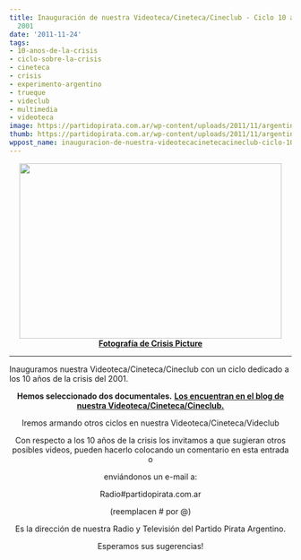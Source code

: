 ```yaml
---
title: Inauguración de nuestra Videoteca/Cineteca/Cineclub - Ciclo 10 años de la crisis
  2001
date: '2011-11-24'
tags:
- 10-anos-de-la-crisis
- ciclo-sobre-la-crisis
- cineteca
- crisis
- experimento-argentino
- trueque
- videclub
- multimedia
- videoteca
image: https://partidopirata.com.ar/wp-content/uploads/2011/11/argentina-economy-crisis.jpg
thumb: https://partidopirata.com.ar/wp-content/uploads/2011/11/argentina-economy-crisis-150x150.jpg
wppost_name: inauguracion-de-nuestra-videotecacinetecacineclub-ciclo-10-anos-de-la-crisis-2001
---
```


<p style="text-align: center;"><img class="aligncenter" title="Crisis en la Argentina" src="http://cineclubsinnombre.files.wordpress.com/2011/11/argentina-economy-crisis1.jpg" alt="" width="468" height="313" /><strong><a href="http://crisispictures.blogspot.com/2011/09/argentina-economy-crisis-part-i.html" target="_blank">Fotografía de Crisis Picture</a></strong></p>


<hr />

Inauguramos nuestra Videoteca/Cineteca/Cineclub con un ciclo dedicado a los 10 años de la crisis del 2001.
<p style="text-align: center;"><strong>Hemos seleccionado dos documentales.</strong>
<strong> <a href="http://cineclubsinnombre.wordpress.com/2011/11/24/a-10-anos-de-la-crisis-del-2001-un-ciclo-para-repensarla-indice/" target="_blank">Los encuentran en el blog de nuestra Videoteca/Cineteca/Cineclub.</a></strong></p>
<p style="text-align: center;">Iremos armando otros ciclos en nuestra Videoteca/Cineteca/Videclub</p>
<p style="text-align: center;">Con respecto a los 10 años de la crisis los invitamos a que sugieran otros posibles videos, pueden hacerlo colocando un comentario en esta entrada o</p>
<p style="text-align: center;">enviándonos un e-mail a:</p>
<p style="text-align: center;">Radio#partidopirata.com.ar</p>
<p style="text-align: center;">(reemplacen # por @)</p>
<p style="text-align: center;">Es la dirección de nuestra Radio y Televisión del Partido Pirata Argentino.</p>
<p style="text-align: center;">Esperamos sus sugerencias!</p>
